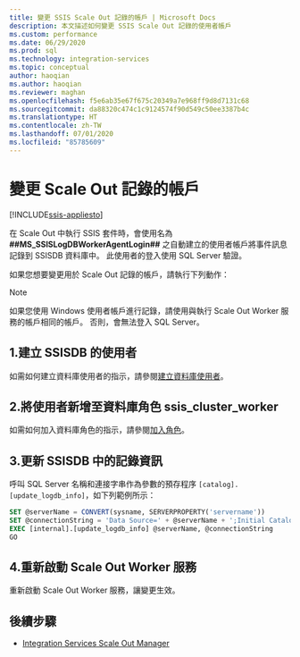 ```yaml
---
title: 變更 SSIS Scale Out 記錄的帳戶 | Microsoft Docs
description: 本文描述如何變更 SSIS Scale Out 記錄的使用者帳戶
ms.custom: performance
ms.date: 06/29/2020
ms.prod: sql
ms.technology: integration-services
ms.topic: conceptual
author: haoqian
ms.author: haoqian
ms.reviewer: maghan
ms.openlocfilehash: f5e6ab35e67f675c20349a7e968ff9d8d7131c68
ms.sourcegitcommit: da88320c474c1c9124574f90d549c50ee3387b4c
ms.translationtype: HT
ms.contentlocale: zh-TW
ms.lasthandoff: 07/01/2020
ms.locfileid: "85785609"
---
```

# <a name="change-the-account-for-scale-out-logging"></a>變更 Scale Out 記錄的帳戶

[!INCLUDE[ssis-appliesto](../../includes/ssis-appliesto-ssvrpluslinux-asdb-asdw-xxx.md)]


在 Scale Out 中執行 SSIS 套件時，會使用名為 **##MS_SSISLogDBWorkerAgentLogin##** 之自動建立的使用者帳戶將事件訊息記錄到 SSISDB 資料庫中。 此使用者的登入使用 SQL Server 驗證。

如果您想要變更用於 Scale Out 記錄的帳戶，請執行下列動作：

> [!NOTE]
> 如果您使用 Windows 使用者帳戶進行記錄，請使用與執行 Scale Out Worker 服務的帳戶相同的帳戶。 否則，會無法登入 SQL Server。

## <a name="1-create-a-user-for-ssisdb"></a>1.建立 SSISDB 的使用者
如需如何建立資料庫使用者的指示，請參閱[建立資料庫使用者](../../relational-databases/security/authentication-access/create-a-database-user.md)。

## <a name="2-add-the-user-to-the-database-role-ssis_cluster_worker"></a>2.將使用者新增至資料庫角色 ssis_cluster_worker

如需如何加入資料庫角色的指示，請參閱[加入角色](../../relational-databases/security/authentication-access/join-a-role.md)。

## <a name="3-update-the-logging-information-in-ssisdb"></a>3.更新 SSISDB 中的記錄資訊
呼叫 SQL Server 名稱和連接字串作為參數的預存程序 `[catalog].[update_logdb_info]`，如下列範例所示：

```sql
SET @serverName = CONVERT(sysname, SERVERPROPERTY('servername'))
SET @connectionString = 'Data Source=' + @serverName + ';Initial Catalog=SSISDB;Integrated Security=SSPI;'
EXEC [internal].[update_logdb_info] @serverName, @connectionString
GO
```

## <a name="4-restart-the-scale-out-worker-service"></a>4.重新啟動 Scale Out Worker 服務
重新啟動 Scale Out Worker 服務，讓變更生效。

## <a name="next-steps"></a>後續步驟
-   [Integration Services Scale Out Manager](integration-services-ssis-scale-out-manager.md)
